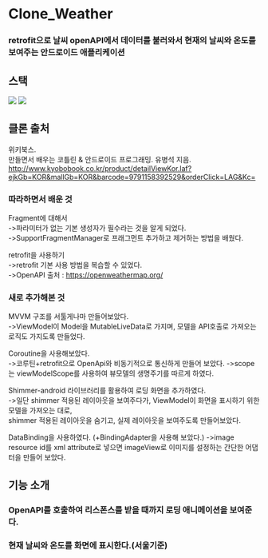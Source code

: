 # Clone_Weather
### retrofit으로 날씨 openAPI에서 데이터를 불러와서 현재의 날씨와 온도를 보여주는 안드로이드 애플리케이션

## 스택
<img src="https://img.shields.io/badge/Android-3DDC84?style=flat-square&logo=Android&logoColor=black"/> <img src="https://img.shields.io/badge/Kotlin-7F52FF?style=flat-square&logo=Kotlin&logoColor=black"/> 

## 클론 출처
위키북스.     
만들면서 배우는 코틀린 & 안드로이드 프로그래밍. 유병석 지음.   
http://www.kyobobook.co.kr/product/detailViewKor.laf?ejkGb=KOR&mallGb=KOR&barcode=9791158392529&orderClick=LAG&Kc=

### 따라하면서 배운 것
Fragment에 대해서    
->파라미터가 없는 기본 생성자가 필수라는 것을 알게 되었다.    
->SupportFragmentManager로 프래그먼트 추가하고 제거하는 방법을 배웠다.      

retrofit을 사용하기    
->retrofit 기본 사용 방법을 복습할 수 있었다.    
->OpenAPI 출처 : https://openweathermap.org/   


### 새로 추가해본 것
MVVM 구조를 서툴게나마 만들어보았다.  
->ViewModel이 Model을 MutableLiveData로 가지며, 모델을 API호출로 가져오는 로직도 가지도록 만들었다.

Coroutine을 사용해보았다.    
->코루틴+retrofit으로 OpenApi와 비동기적으로 통신하게 만들어 보았다.
->scope는 viewModelScope를 사용하여 뷰모델의 생명주기를 따르게 하였다.

Shimmer-android 라이브러리를 활용하여 로딩 화면을 추가하였다.    
->일단 shimmer 적용된 레이아웃을 보여주다가, ViewModel이 화면을 표시하기 위한 모델을 가져오는 대로, 
<br>shimmer 적용된 레이아웃을 숨기고, 실제 레이아웃을 보여주도록 만들어보았다.    
       
DataBinding을 사용하였다. (+BindingAdapter을 사용해 보았다.)
->image resource id를 xml attribute로 넣으면 imageView로 이미지를 설정하는 간단한 어댑터을 만들어 보았다.    

## 기능 소개

### OpenAPI를 호출하여 리스폰스를 받을 때까지 로딩 애니메이션을 보여준다.


### 현재 날씨와 온도를 화면에 표시한다.(서울기준)

